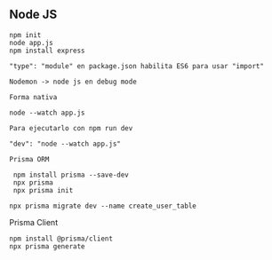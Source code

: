 ## Node JS

```
npm init
node app.js
npm install express
```

```
"type": "module" en package.json habilita ES6 para usar "import"
```

```
Nodemon -> node js en debug mode
```

```
Forma nativa

node --watch app.js

Para ejecutarlo con npm run dev

"dev": "node --watch app.js"
```

```
Prisma ORM

 npm install prisma --save-dev
 npx prisma
 npx prisma init

```

```
npx prisma migrate dev --name create_user_table
```

Prisma Client

```
npm install @prisma/client
npx prisma generate
```
